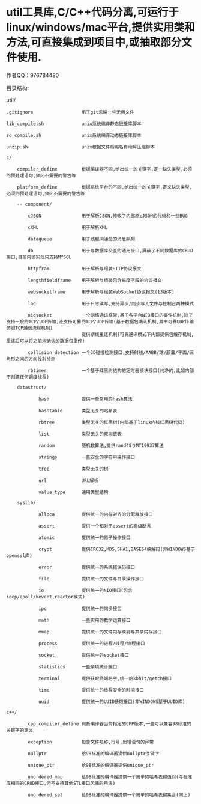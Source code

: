 # util工具库,C/C++代码分离,可运行于linux/windows/mac平台,提供实用类和方法,可直接集成到项目中,或抽取部分文件使用.

作者QQ：976784480

目录结构:

util/

	.gitignore					用于git忽略一些无用文件

	lib_compile.sh				unix系统编译静态链接库脚本

	so_compile.sh				unix系统编译动态链接库脚本

	unzip.sh					unix根据文件后缀名自动解压缩脚本

	c/

		compiler_define			根据编译器不同,给出统一的关键字,定一缺失类型,必须的预处理语句,频闭不需要的警告等

		platform_define			根据系统平台的不同,给出统一的关键字,定义缺失类型,必须的预处理语句,频闭不需要的警告等

		-- component/

			cJSON				用于解析JSON,修改了内部原cJSON的代码和一些BUG

			cXML				用于解析XML

			dataqueue			用于线程间通信的消息队列

			db					用于与数据库交互的通用接口,屏蔽了不同数据库的CRUD接口,目前内部实现只支持MYSQL

			httpfram			用于解析与组装HTTP协议报文

			lengthfieldframe	用于解析与组装包含长度字段的协议报文

			websocketframe		用于解析与组装WebSocket协议报文(13版本)

			log					用于日志读写,支持异步/同步写入文件与控制台两种模式

			niosocket			一个网络通讯框架,基于各平台NIO接口的事件机制,除了支持一般的TCP/UDP传输,还支持可靠的TCP/UDP传输(基于数据包确认机制,其中可靠UDP传输仿照TCP通信流程机制)
								提供断线重连机制(可靠通讯模式下内部提供包缓存机制,重连后可以将之前未确认的数据包重传)

			collision_detection	一个3D碰撞检测接口,支持射线/AABB/球/胶囊/平面/三角形之间的方向投射检测

			rbtimer				一个基于红黑树结构的定时器模块接口(纯净的,比如内部不创建任何调度线程)

		datastruct/

				hash			提供一些常用的hash算法

				hashtable		类型无关的哈希表

				rbtree			类型无关的红黑树(内部基于linux内核红黑树代码)

				list			类型无关的双向链表

				random			随机数算法,提供rand48与MT19937算法

				strings			一些安全的字符串操作接口

				tree			类型无关的树

				url				URL解析

				value_type		通用类型结构

		syslib/

				alloca			提供统一的内存对齐的分配释放接口

				assert			提供一个相对于assert的高级断言

				atomic			提供统一的原子操作接口

				crypt			提供CRC32,MD5,SHA1,BASE64编解码(非WINDOWS基于openssl库)

				error			提供统一的系统错误码接口

				file			提供统一的文件与目录操作接口

				io				提供统一的NIO接口(包含iocp/epoll/kevent,reactor模式)

				ipc				提供统一的同步接口

				math			一些实用的数学运算接口

				mmap			提供统一的文件内存映射与共享内存接口

				process			提供统一的进程/线程/协程接口

				socket			提供统一的socket接口

				statistics		一些杂项统计接口

				terminal		提供获取终端名字,统一的kbhit/getch接口

				time			提供统一的线程安全的时间接口

				uuid			提供统一的UUID获取接口(非WINDOWS基于UUID库)

	c++/

			cpp_compiler_define	判断编译器当前指定的CPP版本,一些可以兼容98标准的关键字的定义

			exception			包含文件名称,行号,出错语句的异常

			nullptr				给98标准的编译器提供nullptr关键字

			unique_ptr			给98标准的编译器提供unique_ptr

			unordered_map		给98标准的编译器提供一个简单的哈希表键值对(与标准库相同的CRUD接口,但不支持其他STL接口风骚的用法)

			unordered_set		给98标准的编译器提供一个简单的哈希表键集合(同上)

